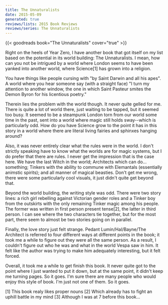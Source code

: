 ```yaml
---
title: The Unnaturalists
date: 2015-05-09
generated: true
reviews/lists: 2015 Book Reviews
reviews/series: The Unnaturalists
---
```

{{< goodreads book="The Unnaturalists" cover="true" >}}

Right on the heels of Year Zero, I have another book that got itself on my list based on the potential in its world building: The Unnaturalists. I mean, how can you not be intrigued by a world where London seems to have been yanked into another world, where Science[1] has grown into a religion.  

You have things like people cursing with "by Saint Darwin and all his apes". A world where you hear someone say (with a straight face) "I turn my attention to another window, the one in which Saint Pasteur smites the Demon Byron for his licentious poetry."  

<!--more-->

Therein lies the problem with the world though. It never quite gelled for me. There is quite a lot of world there, just waiting to be tapped, but it seemed too busy. It seemed to be a steampunk London torn from our world some time in the past, sent into a world where magic still holds sway--which is particularly odd. How do you have Science grow to the point it has in this story in a world where there are literal living fairies and sphinxes hanging around?  

Also, it was never entirely clear what the rules were in the world. I don't strictly speaking have to know what the worlds are for magic systems, but I do prefer that there are rules. I never get the impression that is the case here. We have the last Witch in the world; Architects which can do... something; Tinkers with the ability to commune with Elemantals (essentially animstic spirits); and all manner of magical beasties. Don't get me wrong, there were some particularly cool visuals, it just didn't quite get beyond that.  

Beyond the world building, the writing style was odd. There were two story lines: a rich girl rebelling against Victorian gender roles and a Tinker boy from the outskirts with the only remaining Tinker magic among his people. The former was written in first person present tense[2], the latter in third person. I can see where the two characters tie together, but for the most part, there seem to almost be two stories going on in parallel.  

Finally, the love story just felt strange. Pedant Lumin/Hal/Bayne/The Architect is referred to four different ways at different points in the book; it took me a while to figure out they were all the same person. As a result, I couldn't figure out who he was and what in the world Vespa saw in him. It felt like the author was trying to make him adequately interesting, but it felt forced.  

Overall, it took me a while to get finish this book. It never quite got to the point where I just wanted to put it down, but at the same point, it didn't keep me turning pages. So it goes. I'm sure there are many people who would enjoy this style of book. I'm just not one of them. So it goes.  

[1] This book realy likes proper nouns   [2] Which already has to fight an uphill battle in my mind   [3] Although I was at 7 before this book...


